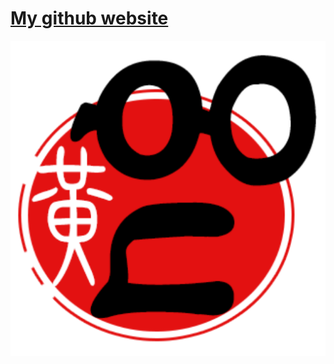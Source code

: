 # [My github website](https://nihilistnun.github.io/)  
![Nicholas Ng](android-chrome-512x512.png)  
